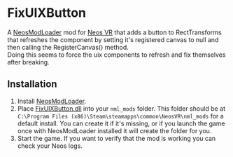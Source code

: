 # FixUIXButton

A [NeosModLoader](https://github.com/zkxs/NeosModLoader) mod for [Neos VR](https://neos.com/) that adds a button to RectTransforms that refreshes the component by setting it's registered canvas to null and then calling the RegisterCanvas() method.<br>
Doing this seems to force the uix components to refresh and fix themselves after breaking.

## Installation
1. Install [NeosModLoader](https://github.com/zkxs/NeosModLoader).
1. Place [FixUIXButton.dll](https://github.com/art0007i/FixUIXButton/releases/latest/download/FixUIXButton.dll) into your `nml_mods` folder. This folder should be at `C:\Program Files (x86)\Steam\steamapps\common\NeosVR\nml_mods` for a default install. You can create it if it's missing, or if you launch the game once with NeosModLoader installed it will create the folder for you.
1. Start the game. If you want to verify that the mod is working you can check your Neos logs.